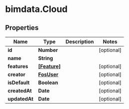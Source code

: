# bimdata.Cloud

## Properties
Name | Type | Description | Notes
------------ | ------------- | ------------- | -------------
**id** | **Number** |  | [optional] 
**name** | **String** |  | 
**features** | [**[Feature]**](Feature.md) |  | [optional] 
**creator** | [**FosUser**](FosUser.md) |  | [optional] 
**isDefault** | **Boolean** |  | [optional] 
**createdAt** | **Date** |  | [optional] 
**updatedAt** | **Date** |  | [optional] 


